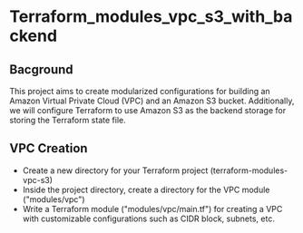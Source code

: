 # Terraform_modules_vpc_s3_with_backend

## Bacground

This project aims to create modularized configurations for building an Amazon Virtual Private Cloud (VPC) and an Amazon S3 bucket. Additionally, we will configure Terraform to use Amazon S3 as the backend storage for storing the Terraform state file.

## VPC Creation
- Create a new directory for your Terraform project (terraform-modules-vpc-s3)
- Inside the project directory, create a directory for the VPC module ("modules/vpc")
- Write a Terraform module ("modules/vpc/main.tf") for creating a VPC with customizable configurations such as CIDR block, subnets, etc.
```DSL

```
